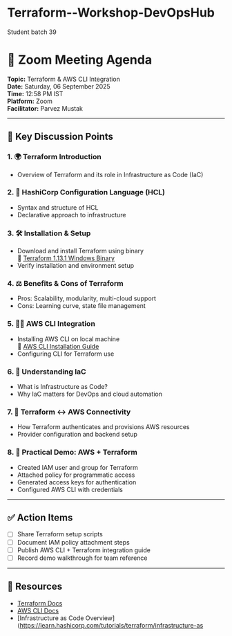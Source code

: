 # Terraform--Workshop-DevOpsHub
Student batch 39


# 📅 Zoom Meeting Agenda

**Topic:** Terraform & AWS CLI Integration  
**Date:** Saturday, 06 September 2025  
**Time:** 12:58 PM IST  
**Platform:** Zoom  
**Facilitator:** Parvez Mustak  

---

## 🧭 Key Discussion Points

### 1. 🌍 Terraform Introduction
- Overview of Terraform and its role in Infrastructure as Code (IaC)

### 2. 🧾 HashiCorp Configuration Language (HCL)
- Syntax and structure of HCL
- Declarative approach to infrastructure

### 3. 🛠️ Installation & Setup
- Download and install Terraform using binary  
  🔗 [Terraform 1.13.1 Windows Binary](#)
- Verify installation and environment setup

### 4. ⚖️ Benefits & Cons of Terraform
- Pros: Scalability, modularity, multi-cloud support  
- Cons: Learning curve, state file management

### 5. 🧑‍💻 AWS CLI Integration
- Installing AWS CLI on local machine  
  🔗 [AWS CLI Installation Guide](#)
- Configuring CLI for Terraform use

### 6. 🧠 Understanding IaC
- What is Infrastructure as Code?
- Why IaC matters for DevOps and cloud automation

### 7. 🔗 Terraform ↔ AWS Connectivity
- How Terraform authenticates and provisions AWS resources
- Provider configuration and backend setup

### 8. 🧪 Practical Demo: AWS + Terraform
- Created IAM user and group for Terraform
- Attached policy for programmatic access
- Generated access keys for authentication
- Configured AWS CLI with credentials

---

## ✅ Action Items

- [ ] Share Terraform setup scripts
- [ ] Document IAM policy attachment steps
- [ ] Publish AWS CLI + Terraform integration guide
- [ ] Record demo walkthrough for team reference

---

## 📎 Resources

- [Terraform Docs](https://developer.hashicorp.com/terraform/docs)
- [AWS CLI Docs](https://docs.aws.amazon.com/cli/latest/userguide/)
- [Infrastructure as Code Overview](https://learn.hashicorp.com/tutorials/terraform/infrastructure-as
